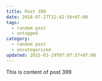 ```yaml
---
title: Post 399
date: 2018-07-27T12:42:56+07:00
tags:
  - random post
  - untagged
category:
  - random post
  - uncategorized
updated: 2015-03-29T07:07:57+07:00
---
```

This is content of post 399